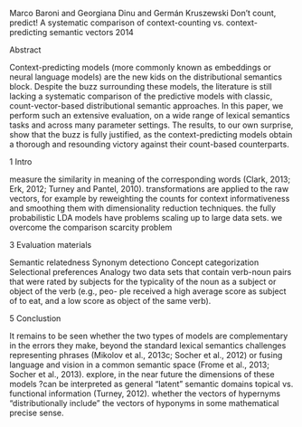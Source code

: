 Marco Baroni and Georgiana Dinu and Germán Kruszewski
Don’t count, predict! A systematic comparison of 
    context-counting vs.  context-predicting semantic vectors
2014

Abstract

Context-predicting models (more commonly known as embeddings or neural
language models) are the new kids on the distributional semantics block.
Despite the buzz surrounding these models, the literature is still lacking a
systematic comparison of the predictive models with classic,
count-vector-based distributional semantic approaches. In this paper, we
perform such an extensive evaluation, on a wide range of lexical semantics
tasks and across many parameter settings. The results, to our own surprise,
show that the buzz is fully justified, as the context-predicting models obtain
a thorough and resounding victory against their count-based counterparts.

1 Intro

measure the similarity in meaning of the corresponding words 
    (Clark, 2013; Erk, 2012; Turney and Pantel, 2010).
transformations are applied to the raw vectors, for example by 
    reweighting the counts for context informativeness and 
    smoothing them with dimensionality reduction techniques.
the fully probabilistic LDA models 
    have problems scaling up to large data sets.
we overcome the comparison scarcity problem

3 Evaluation materials

Semantic relatedness
Synonym detectiono
Concept categorization
Selectional preferences
Analogy
    two data sets that contain verb-noun pairs that were rated by subjects for
    the typicality of the noun as a subject or object of the verb (e.g., peo-
    ple received a high average score as subject of to eat, and a low score as
    object of the same verb).

5 Conclustion

It remains to be seen whether 
    the two types of models are complementary in the errors they make,
beyond the standard lexical semantics challenges
    representing phrases (Mikolov et al., 2013c; Socher et al., 2012) or 
    fusing language and vision in a common semantic space 
        (Frome et al., 2013; Socher et al., 2013).
explore, in the near future
    the dimensions of these models 
        ?can be interpreted as general “latent” semantic domains
    topical vs. functional information (Turney, 2012).
    whether the vectors of hypernyms “distributionally include” 
        the vectors of hyponyms in some mathematical precise sense.
